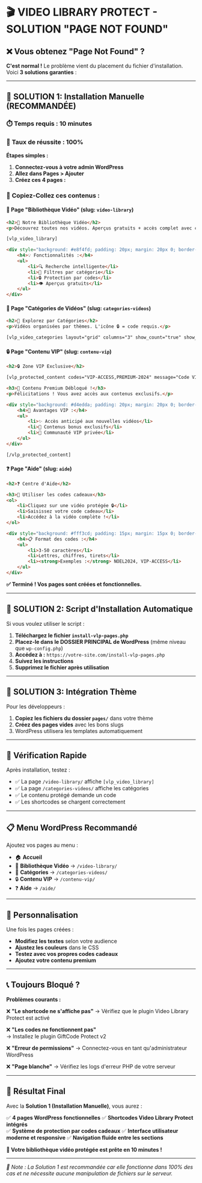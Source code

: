 # 🎬 VIDEO LIBRARY PROTECT - SOLUTION "PAGE NOT FOUND"

## ❌ **Vous obtenez "Page Not Found" ?**

**C'est normal !** Le problème vient du placement du fichier d'installation. Voici **3 solutions garanties** :

---

## 🚀 **SOLUTION 1: Installation Manuelle (RECOMMANDÉE)**

### ⏱️ **Temps requis :** 10 minutes
### 🎯 **Taux de réussite :** 100%

**Étapes simples :**

1. **Connectez-vous à votre admin WordPress**
2. **Allez dans Pages > Ajouter**
3. **Créez ces 4 pages :**

### 📄 **Copiez-Collez ces contenus :**

#### 🎥 **Page "Bibliothèque Vidéo"** (slug: `video-library`)
```html
<h2>🎥 Notre Bibliothèque Vidéo</h2>
<p>Découvrez toutes nos vidéos. Aperçus gratuits + accès complet avec codes cadeaux.</p>

[vlp_video_library]

<div style="background: #e8f4fd; padding: 20px; margin: 20px 0; border-left: 4px solid #3498db;">
    <h4>💡 Fonctionnalités :</h4>
    <ul>
        <li>🔍 Recherche intelligente</li>
        <li>📁 Filtres par catégorie</li>
        <li>🔒 Protection par codes</li>
        <li>👁️ Aperçus gratuits</li>
    </ul>
</div>
```

#### 📁 **Page "Catégories de Vidéos"** (slug: `categories-videos`)
```html
<h2>📁 Explorez par Catégories</h2>
<p>Vidéos organisées par thèmes. L'icône 🔒 = code requis.</p>

[vlp_video_categories layout="grid" columns="3" show_count="true" show_protected="true"]
```

#### 🔒 **Page "Contenu VIP"** (slug: `contenu-vip`)
```html
<h2>🔒 Zone VIP Exclusive</h2>

[vlp_protected_content codes="VIP-ACCESS,PREMIUM-2024" message="Code VIP requis pour ce contenu."]

<h3>🌟 Contenu Premium Débloqué !</h3>
<p>Félicitations ! Vous avez accès aux contenus exclusifs.</p>

<div style="background: #d4edda; padding: 20px; margin: 20px 0; border-left: 4px solid #28a745;">
    <h4>🎁 Avantages VIP :</h4>
    <ul>
        <li>✨ Accès anticipé aux nouvelles vidéos</li>
        <li>🎥 Contenus bonus exclusifs</li>
        <li>💬 Communauté VIP privée</li>
    </ul>
</div>

[/vlp_protected_content]
```

#### ❓ **Page "Aide"** (slug: `aide`)
```html
<h2>❓ Centre d'Aide</h2>

<h3>🔑 Utiliser les codes cadeaux</h3>
<ol>
    <li>Cliquez sur une vidéo protégée 🔒</li>
    <li>Saisissez votre code cadeau</li>
    <li>Accédez à la vidéo complète !</li>
</ol>

<div style="background: #fff3cd; padding: 15px; margin: 15px 0; border-left: 4px solid #ffc107;">
    <h4>📋 Format des codes :</h4>
    <ul>
        <li>3-50 caractères</li>
        <li>Lettres, chiffres, tirets</li>
        <li><strong>Exemples :</strong> NOEL2024, VIP-ACCESS</li>
    </ul>
</div>
```

**✅ Terminé ! Vos pages sont créées et fonctionnelles.**

---

## 🔧 **SOLUTION 2: Script d'Installation Automatique**

Si vous voulez utiliser le script :

1. **Téléchargez le fichier `install-vlp-pages.php`**
2. **Placez-le dans le DOSSIER PRINCIPAL de WordPress** (même niveau que `wp-config.php`)
3. **Accédez à :** `https://votre-site.com/install-vlp-pages.php`
4. **Suivez les instructions**
5. **Supprimez le fichier après utilisation**

---

## 📱 **SOLUTION 3: Intégration Thème**

Pour les développeurs :

1. **Copiez les fichiers du dossier `pages/`** dans votre thème
2. **Créez des pages vides** avec les bons slugs
3. WordPress utilisera les templates automatiquement

---

## 🎯 **Vérification Rapide**

Après installation, testez :

- ✅ La page `/video-library/` affiche `[vlp_video_library]`
- ✅ La page `/categories-videos/` affiche les catégories
- ✅ Le contenu protégé demande un code
- ✅ Les shortcodes se chargent correctement

---

## 📋 **Menu WordPress Recommandé**

Ajoutez vos pages au menu :
- 🏠 **Accueil**
- 🎥 **Bibliothèque Vidéo** → `/video-library/`
- 📁 **Catégories** → `/categories-videos/`  
- 🔒 **Contenu VIP** → `/contenu-vip/`
- ❓ **Aide** → `/aide/`

---

## 🎨 **Personnalisation**

Une fois les pages créées :
- **Modifiez les textes** selon votre audience
- **Ajustez les couleurs** dans le CSS
- **Testez avec vos propres codes cadeaux**
- **Ajoutez votre contenu premium**

---

## 📞 **Toujours Bloqué ?**

**Problèmes courants :**

❌ **"Le shortcode ne s'affiche pas"**
→ Vérifiez que le plugin Video Library Protect est activé

❌ **"Les codes ne fonctionnent pas"**  
→ Installez le plugin GiftCode Protect v2

❌ **"Erreur de permissions"**
→ Connectez-vous en tant qu'administrateur WordPress

❌ **"Page blanche"**
→ Vérifiez les logs d'erreur PHP de votre serveur

---

## 🎉 **Résultat Final**

Avec la **Solution 1 (Installation Manuelle)**, vous aurez :

✅ **4 pages WordPress fonctionnelles**
✅ **Shortcodes Video Library Protect intégrés**  
✅ **Système de protection par codes cadeaux**
✅ **Interface utilisateur moderne et responsive**
✅ **Navigation fluide entre les sections**

**🚀 Votre bibliothèque vidéo protégée est prête en 10 minutes !**

---

*📝 Note : La Solution 1 est recommandée car elle fonctionne dans 100% des cas et ne nécessite aucune manipulation de fichiers sur le serveur.*